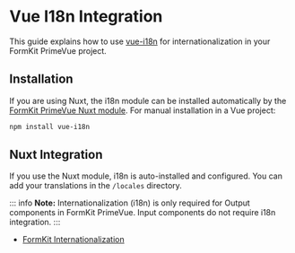 # Vue I18n Integration

This guide explains how to use [vue-i18n](https://vue-i18n.intlify.dev/) for internationalization in your FormKit PrimeVue project.
## Installation

If you are using Nuxt, the i18n module can be installed automatically by the [FormKit PrimeVue Nuxt module](nuxt.md). For manual installation in a Vue project:

```bash
npm install vue-i18n
```

## Nuxt Integration

If you use the Nuxt module, i18n is auto-installed and configured. You can add your translations in the `/locales` directory.

::: info
**Note:** Internationalization (i18n) is only required for Output components in FormKit PrimeVue. Input components do not require i18n integration.
:::

- [FormKit Internationalization](https://formkit.com/essentials/internationalization)


